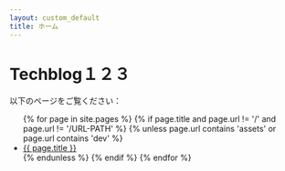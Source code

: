 ```yaml
---
layout: custom_default
title: ホーム
---
```


# Techblog１２３

以下のページをご覧ください：

<ul>
{% for page in site.pages %}
  {% if page.title and page.url != '/' and page.url != '/URL-PATH' %}
    {% unless page.url contains 'assets' or page.url contains 'dev' %}
      <li><a href="{{ page.url }}">{{ page.title }}</a></li>
    {% endunless %}
  {% endif %}
{% endfor %}
</ul>
